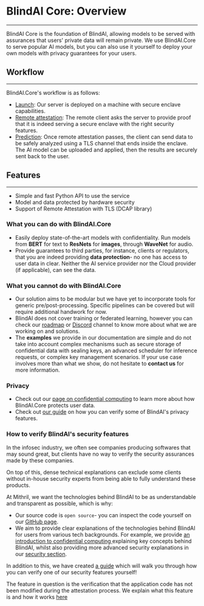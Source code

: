 # BlindAI Core: Overview
________________________________________

BlindAI Core is the foundation of BlindAI, allowing models to be served with assurances that users' private data will remain private. We use BlindAI.Core to serve popular AI models, but you can also use it yourself to deploy your own models with privacy guarantees for your users.

## Workflow
____________________________________________________

BlindAI.Core's workflow is as follows:

- [Launch](../tutorials/core/installation.md): Our server is deployed on a machine with secure enclave capabilities.
- [Remote attestation](../getting-started/confidential_computing.md): The remote client asks the server to provide proof that it is indeed serving a secure enclave with the right security features.
- [Prediction](../how-to-guides/covid_net_confidential.ipynb): Once remote attestation passes, the client can send data to be safely analyzed using a TLS channel that ends inside the enclave. The AI model can be uploaded and applied, then the results are securely sent back to the user.

## Features
____________________________________________________

* Simple and fast Python API to use the service
* Model and data protected by hardware security
* Support of Remote Attestation with TLS (DCAP library)

### What you can do with BlindAI.Core

* Easily deploy state-of-the-art models with confidentiality. Run models from **BERT** for text to **ResNets** for **images**, through **WaveNet** for audio.
* Provide guarantees to third parties, for instance, clients or regulators, that you are indeed providing **data protection**- no one has access to user data in clear. Neither the AI service provider nor the Cloud provider (if applicable), can see the data.

### What you cannot do with BlindAI.Core

* Our solution aims to be modular but we have yet to incorporate tools for generic pre/post-processing. Specific pipelines can be covered but will require additional handwork for now.
* BlindAI does not cover training or federated learning, however you can check our [roadmap](https://github.com/mithril-security/blindai/projects/1) or [Discord](https://discord.gg/TxEHagpWd4) channel to know more about what we are working on and solutions.
* The **examples** we provide in our documentation are simple and do not take into account complex mechanisms such as secure storage of confidential data with sealing keys, an advanced scheduler for inference requests, or complex key management scenarios. If your use case involves more than what we show, do not hesitate to **contact us** for more information.

### Privacy

- Check out our [page on confidential computing](../getting-started/confidential_computing.md) to learn more about how BlindAI.Core protects user data.
- Check out [our guide](../advanced/verify_blindai.md) on how you can verify some of BlindAI's privacy features. 

### How to verify BlindAI's security features

In the infosec industry, we often see companies producing softwares that may sound great, but clients have no way to verify the security assurances made by these companies.

On top of this, dense technical explanations can exclude some clients without in-house security experts from being able to fully understand these products.

At Mithril, we want the technologies behind BlindAI to be as understandable and transparent as possible, which is why:

- Our source code is `open source`- you can inspect the code yourself on our [GitHub page](https://github.com/mithril-security/blindai).
- We aim to provide clear explanations of the technologies behind BlindAI for users from various tech backgrounds. For example, we provide [an introduction to confidential computing ](../getting-started/confidential_computing.md) explaining key concepts behind BlindAI, whilst also providing more advanced security explanations in our [security section](../security/remote_attestation.md).

In addition to this, we have created [a guide](../advanced/verify_blindai.md) which will walk you through how you can verify one of our security features yourself!

The feature in question is the verification that the application code has not been modified during the attestation process. We explain what this feature is and how it works [here](../getting-started/confidential_computing.md)